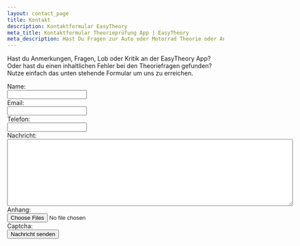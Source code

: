 ```yaml
---
layout: contact_page
title: Kontakt
description: Kontaktformular EasyTheory
meta_title: Kontaktformular Theorieprüfung App | EasyTheory
meta_description: Hast Du Fragen zur Auto oder Motorrad Theorie oder Anmerkungen zu unserer Theorieprüfung App? Kontaktiere uns.
---
```


Hast du Anmerkungen, Fragen, Lob oder Kritik an der EasyTheory App? Oder hast du einen inhaltlichen Fehler bei den Theoriefragen gefunden? Nutze einfach das unten stehende Formular um uns zu erreichen.

 <form id="contactForm" method="POST" action="" enctype="multipart/form-data">
      <div class="row">
        <div class="col-25">
          <label for="name">Name:</label>
        </div>
        <div class="col-75">
          <input type="text" name="name" id="name">
        </div>
      </div>
      <div class="row">
        <div class="col-25">
          <label for="email">Email:</label>
        </div>
        <div class="col-75">
          <input type="email" name="email" class="phone-mail" id="email">
        </div>
      </div>
      <div class="row">
        <div class="col-25">
          <label for="phone">Telefon:</label>
        </div>
        <div class="col-75">
          <input type="tel" name="phone" class="phone-mail" id="phone">
        </div>
      </div>
      <div class="row">
        <div class="col-25"><label for="message">Nachricht:</label></div>
        <div class="col-75"><textarea rows="10" cols="80" name="message" id="message" required></textarea>
          <input type="hidden" name="shared_secret" value="70259406b8d46e07674e8b7317c56a4a803cac35" />
        </div>
      </div>
      <div class="row">
        <div class="col-25"><label for="attachment">Anhang:</label></div>
        <div class="col-75"><input type="file" id="attachment" name="attachment" accept="pdf,doc,docx,odt,image/*"
            multiple>
        </div>
      </div>
      <div class="row">
        <div class="col-25"><label for="attachment">Captcha:</label></div>
        <div class="col-75">
          <!-- This data-sitekey need to be change for production -->
          <div class="g-recaptcha" data-sitekey="6LeLCvwUAAAAALtUc5i8oXCB0fJVi4TezIW0jIh7"
            data-callback="onReCaptchaOK"></div>
          <input type="hidden" name="hiddenReCaptcha" id="hiddenReCaptcha">
        </div>
      </div>
      <div class="row">
        <input value="Nachricht senden" type="submit">
      </div>
    </form>
    